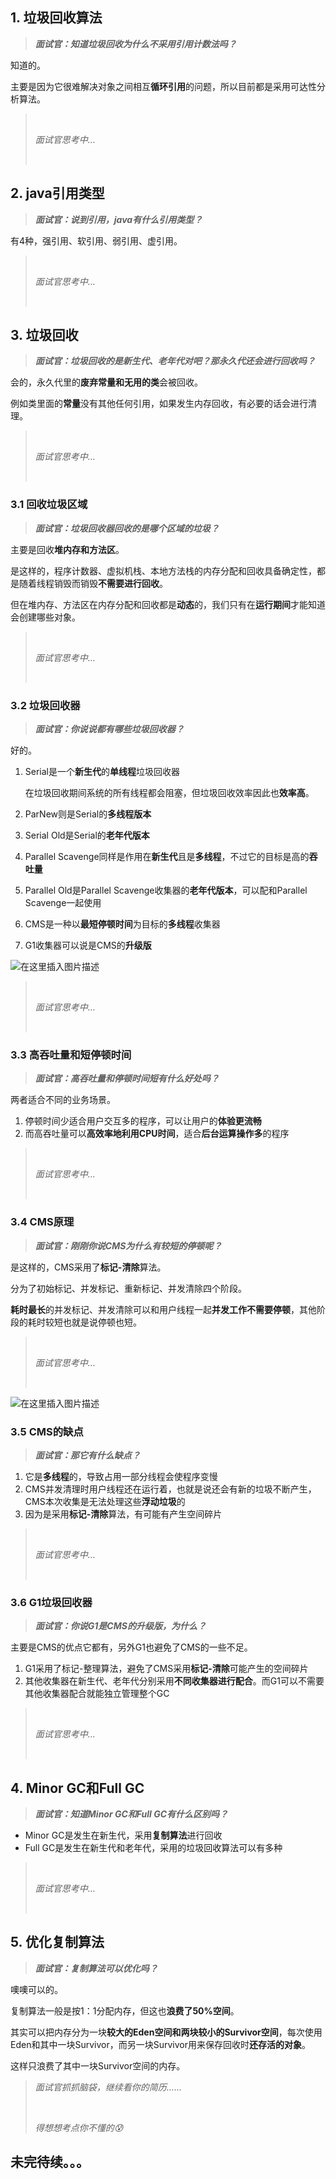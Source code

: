 ## 1. 垃圾回收算法

> ***面试官：知道垃圾回收为什么不采用引用计数法吗？***

知道的。

主要是因为它很难解决对象之间相互**循环引用**的问题，所以目前都是采用可达性分析算法。

> <br/>
>
> *面试官思考中…*
>
> <br/>

## 2. java引用类型

> ***面试官：说到引用，java有什么引用类型？***

有4种，强引用、软引用、弱引用、虚引用。

> <br/>
>
> *面试官思考中…*
>
> <br/>

## 3. 垃圾回收

> ***面试官：垃圾回收的是新生代、老年代对吧？那永久代还会进行回收吗？***

会的，永久代里的**废弃常量和无用的类**会被回收。

例如类里面的**常量**没有其他任何引用，如果发生内存回收，有必要的话会进行清理。

> <br/>
>
> *面试官思考中…*
>
> <br/>

### 3.1 回收垃圾区域

> ***面试官：垃圾回收器回收的是哪个区域的垃圾？***

主要是回收**堆内存和方法区**。

是这样的，程序计数器、虚拟机栈、本地方法栈的内存分配和回收具备确定性，都是随着线程销毁而销毁**不需要进行回收**。

但在堆内存、方法区在内存分配和回收都是**动态**的，我们只有在**运行期间**才能知道会创建哪些对象。

> <br/>
>
> *面试官思考中…*
>
> <br/>

### 3.2 垃圾回收器

> ***面试官：你说说都有哪些垃圾回收器？***

好的。

1. Serial是一个**新生代**的**单线程**垃圾回收器

   在垃圾回收期间系统的所有线程都会阻塞，但垃圾回收效率因此也**效率高**。

2. ParNew则是Serial的**多线程版本**

3. Serial Old是Serial的**老年代版本**

4. Parallel Scavenge同样是作用在**新生代**且是**多线程**，不过它的目标是高的**吞吐量**

5. Parallel Old是Parallel Scavenge收集器的**老年代版本**，可以配和Parallel Scavenge一起使用

6. CMS是一种以**最短停顿时间**为目标的**多线程**收集器

7. G1收集器可以说是CMS的**升级版**

![在这里插入图片描述](https://img-blog.csdnimg.cn/direct/fab15188c52744a2833dd93794a03496.png#pic_center)

> <br/>
>
> *面试官思考中…*
>
> <br/>

### 3.3 高吞吐量和短停顿时间

> ***面试官：高吞吐量和停顿时间短有什么好处吗？***

两者适合不同的业务场景。

1. 停顿时间少适合用户交互多的程序，可以让用户的**体验更流畅**
2. 而高吞吐量可以**高效率地利用CPU时间**，适合**后台运算操作多**的程序

> <br/>
>
> *面试官思考中…*
>
> <br/>

### 3.4 CMS原理

> ***面试官：刚刚你说CMS为什么有较短的停顿呢？***

是这样的，CMS采用了**标记-清除**算法。

分为了初始标记、并发标记、重新标记、并发清除四个阶段。

**耗时最长**的并发标记、并发清除可以和用户线程一起**并发工作不需要停顿**，其他阶段的耗时较短也就是说停顿也短。

> <br/>
>
> *面试官思考中…*
>
> <br/>

![在这里插入图片描述](https://img-blog.csdnimg.cn/direct/eb6a676e4e3a42818c28ddee14391676.png#pic_center)

### 3.5 CMS的缺点

> ***面试官：那它有什么缺点？***

1. 它是**多线程**的，导致占用一部分线程会使程序变慢
2. CMS并发清理时用户线程还在运行着，也就是说还会有新的垃圾不断产生，CMS本次收集是无法处理这些**浮动垃圾**的
3. 因为是采用**标记-清除**算法，有可能有产生空间碎片

> <br/>
>
> *面试官思考中…*
>
> <br/>

### 3.6 G1垃圾回收器

> ***面试官：你说G1是CMS的升级版，为什么？***

主要是CMS的优点它都有，另外G1也避免了CMS的一些不足。

1. G1采用了标记-整理算法，避免了CMS采用**标记-清除**可能产生的空间碎片
2. 其他收集器在新生代、老年代分别采用**不同收集器进行配合**。而G1可以不需要其他收集器配合就能独立管理整个GC

> <br/>
>
> *面试官思考中…*
>
> <br/>

## 4. Minor GC和Full GC

> ***面试官：知道Minor GC和Full GC有什么区别吗？***

- Minor GC是发生在新生代，采用**复制算法**进行回收
- Full GC是发生在新生代和老年代，采用的垃圾回收算法可以有多种

> <br/>
>
> *面试官思考中…*
>
> <br/>

## 5. 优化复制算法

> ***面试官：复制算法可以优化吗？***

噢噢可以的。

复制算法一般是按1：1分配内存，但这也**浪费了50%空间**。

其实可以把内存分为一块**较大的Eden空间和两块较小的Survivor空间**，每次使用Eden和其中一块Survivor，而另一块Survivor用来保存回收时**还存活的对象**。

这样只浪费了其中一块Survivor空间的内存。

> *面试官抓抓脑袋，继续看你的简历......*
>
> <br/>
>
> *得想想考点你不懂的😰*

## 未完待续。。。
